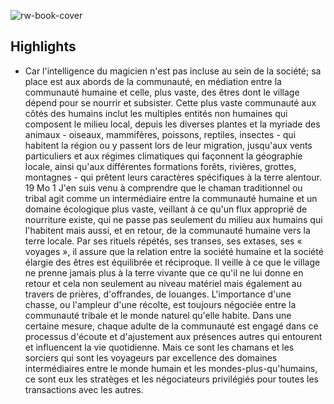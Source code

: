 ![rw-book-cover](https://readwise-assets.s3.amazonaws.com/static/images/default-book-icon-5.25188386e520.png)

## Highlights
- Car l'intelligence du magicien n'est pas incluse au sein de la société; sa place est aux abords de la communauté, en médiation entre la communauté humaine et celle, plus vaste, des êtres dont le village dépend pour se nourrir et subsister.
  Cette plus vaste communauté aux côtés des humains inclut les multiples entités non humaines qui composent le milieu local, depuis les diverses plantes et la myriade des animaux - oiseaux, mammifères, poissons, reptiles, insectes - qui habitent la région ou y passent lors de leur migration, jusqu'aux vents particuliers et aux régimes climatiques qui façonnent la géographie locale, ainsi qu'aux différentes formations forêts, rivières, grottes, montagnes - qui prêtent leurs caractères spécifiques à la terre alentour.
  19 Mo 1 J'en suis venu à comprendre que le chaman traditionnel ou tribal agit comme un intermédiaire entre la communauté humaine et un domaine écologique plus vaste, veillant à ce qu'un flux approprié de nourriture existe, qui ne passe pas seulement du milieu aux humains qui l'habitent mais aussi, et en retour, de la communauté humaine vers la terre locale.
  Par ses rituels répétés, ses transes, ses extases, ses « voyages », il assure que la relation entre la société humaine et la société élargie des êtres est équilibrée et réciproque. Il veille à ce que le village ne prenne jamais plus à la terre vivante que ce qu'il ne lui donne en retour et cela non seulement au niveau matériel mais également au travers de prières, d'offrandes, de louanges. L'importance d'une chasse, ou l'ampleur d'une récolte, est toujours négociée entre la communauté tribale et le monde naturel qu'elle habite. Dans une certaine mesure, chaque adulte de la communauté est engagé dans ce processus d'écoute et d'ajustement aux présences autres qui entourent et influencent la vie quotidienne. Mais ce sont les chamans et les sorciers qui sont les voyageurs par excellence des domaines intermédiaires entre le monde humain et les mondes-plus-qu'humains, ce sont eux les stratèges et les négociateurs privilégiés pour toutes les transactions avec les autres.
